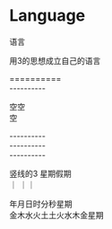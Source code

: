 # Language
语言

用3的思想成立自己的语言

========== </br>
---------- </br>

空空　</br>
空  </br>

---------- </br>
---------- </br>
---------- </br>

竖线的3 星期假期 </br>
｜
｜｜

年月日时分秒星期           </br>
金木水火土土火水木金星期    </br>
